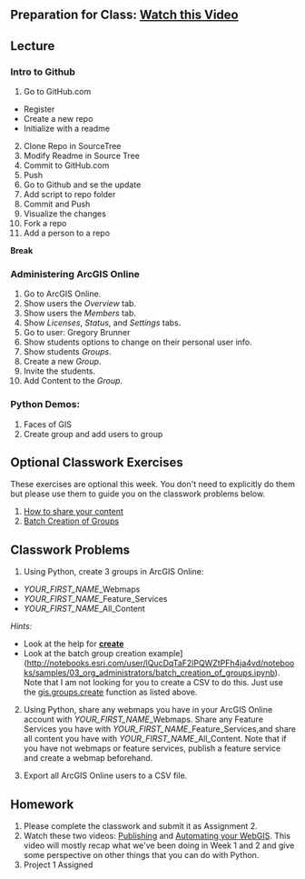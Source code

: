 ## Preparation for Class: [Watch this Video](https://www.youtube.com/watch?v=hWl4WXVZcIQ)

## Lecture
### Intro to Github
1.	Go to GitHub.com
  - Register
  -	Create a new repo
  -	Initialize with a readme
2.	Clone Repo in SourceTree
3.	Modify Readme in Source Tree
4.	Commit to GitHub.com
5.	Push
6.	Go to Github and se the update
7.	Add script to repo folder
8.	Commit and Push
9.	Visualize the changes
10.	Fork a repo
11.	Add a person to a repo

**Break**

### Administering ArcGIS Online
1. Go to ArcGIS Online.
2. Show users the *Overview* tab.
3. Show users the *Members* tab.
4. Show *Licenses*, *Status*, and *Settings* tabs.
5. Go to user: Gregory Brunner
6. Show students options to change on their personal user info.
7. Show students *Groups*.
8. Create a new *Group*.
9. Invite the students.
10. Add Content to the *Group*.

### Python Demos:
1. Faces of GIS
2. Create group and add users to group

## Optional Classwork Exercises
These exercises are optional this week. You don't need to explicitly do them but please use them to guide you on the classwork problems below.
1. [How to share your content](https://developers.arcgis.com/labs/python/share-your-content/)
1. [Batch Creation of Groups](https://developers.arcgis.com/python/sample-notebooks/batch-creation-of-groups/)

## Classwork Problems
1. Using Python, create 3 groups in ArcGIS Online: 
 - *YOUR_FIRST_NAME*_Webmaps
 - *YOUR_FIRST_NAME*_Feature_Services
 - *YOUR_FIRST_NAME*_All_Content
 
 *Hints:* 
 - Look at the help for [**create**](https://esri.github.io/arcgis-python-api/apidoc/html/arcgis.gis.toc.html?highlight=create%20group#arcgis.gis.GroupManager.create)
 - Look at the batch group creation example](http://notebooks.esri.com/user/lQucDqTaF2lPQWZtPFh4ja4vd/notebooks/samples/03_org_administrators/batch_creation_of_groups.ipynb). Note that I am not looking for you to create a CSV to do this. Just use the [gis.groups.create](https://esri.github.io/arcgis-python-api/apidoc/html/arcgis.gis.toc.html?highlight=create%20group#arcgis.gis.GroupManager.create) function as listed above.
 
2. Using Python, share any webmaps you have in your ArcGIS Online account with *YOUR_FIRST_NAME*_Webmaps. Share any Feature Services you have with *YOUR_FIRST_NAME*_Feature_Services,and share all content you have with *YOUR_FIRST_NAME*_All_Content. Note that if you have not webmaps or feature services, publish a feature service and create a webmap beforehand.

3. Export all ArcGIS Online users to a CSV file.

## Homework
1. Please complete the classwork and submit it as Assignment 2.
2. Watch these two videos: [Publishing](https://www.youtube.com/watch?v=4AzOodYTHs4) and [Automating your WebGIS](https://www.youtube.com/watch?v=0LfJrk2_VRg). This video will mostly recap what we've been doing in Week 1 and 2 and give some perspective on other things that you can do with Python.
3. Project 1 Assigned
